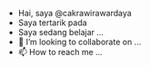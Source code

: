 - Hai, saya @cakrawirawardaya
- Saya tertarik pada
- Saya sedang belajar ...
- 💞️ I’m looking to collaborate on ...
- 📫 How to reach me ...

<!---
cakraward/cakraward is a ✨ special ✨ repository because its `README.md` (this file) appears on your GitHub profile.
You can click the Preview link to take a look at your changes.
--->
